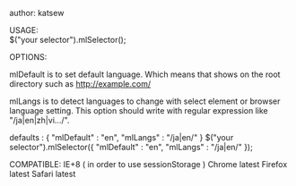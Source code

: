author: katsew

USAGE:  
$("your selector").mlSelector();

OPTIONS:

mlDefault is to set default language. Which means that shows on the
root directory such as http://example.com/ 

mlLangs is to detect languages to change with select element or browser language setting.
This option should write with regular expression like "/ja|en|zh|vi.../".

defaults : {
  "mlDefault" : "en",
  "mlLangs" : "/ja|en/"
}
$("your selector").mlSelector({
		"mlDefault" : "en",
		"mlLangs" : "/ja|en/"
});

COMPATIBLE:
IE+8 ( in order to use sessionStorage )
Chrome latest
Firefox latest
Safari latest

